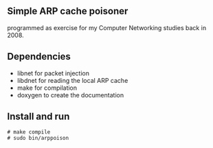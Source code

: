 ## Simple ARP cache poisoner ##

programmed as exercise for my Computer Networking studies back in 2008.

## Dependencies ##

* libnet for packet injection
* libdnet for reading the local ARP cache
* make for compilation
* doxygen to create the documentation

## Install and run ##

    # make compile
    # sudo bin/arppoison
